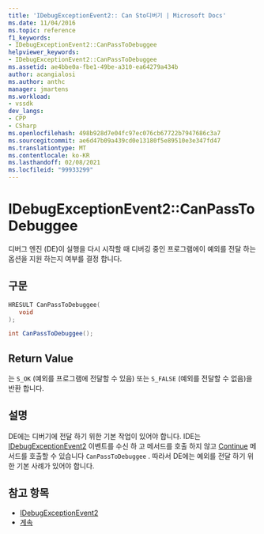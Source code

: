 ```yaml
---
title: 'IDebugExceptionEvent2:: Can Sto디버기 | Microsoft Docs'
ms.date: 11/04/2016
ms.topic: reference
f1_keywords:
- IDebugExceptionEvent2::CanPassToDebuggee
helpviewer_keywords:
- IDebugExceptionEvent2::CanPassToDebuggee
ms.assetid: ae4bbe0a-fbe1-49be-a310-ea64279a434b
author: acangialosi
ms.author: anthc
manager: jmartens
ms.workload:
- vssdk
dev_langs:
- CPP
- CSharp
ms.openlocfilehash: 498b928d7e04fc97ec076cb67722b7947686c3a7
ms.sourcegitcommit: ae6d47b09a439cd0e13180f5e89510e3e347fd47
ms.translationtype: MT
ms.contentlocale: ko-KR
ms.lasthandoff: 02/08/2021
ms.locfileid: "99933299"
---
```

# <a name="idebugexceptionevent2canpasstodebuggee"></a>IDebugExceptionEvent2::CanPassToDebuggee
디버그 엔진 (DE)이 실행을 다시 시작할 때 디버깅 중인 프로그램에이 예외를 전달 하는 옵션을 지원 하는지 여부를 결정 합니다.

## <a name="syntax"></a>구문

```cpp
HRESULT CanPassToDebuggee(
   void
);
```

```csharp
int CanPassToDebuggee();
```

## <a name="return-value"></a>Return Value
 는 `S_OK` (예외를 프로그램에 전달할 수 있음) 또는 `S_FALSE` (예외를 전달할 수 없음)을 반환 합니다.

## <a name="remarks"></a>설명
 DE에는 디버기에 전달 하기 위한 기본 작업이 있어야 합니다. IDE는 [IDebugExceptionEvent2](../../../extensibility/debugger/reference/idebugexceptionevent2.md) 이벤트를 수신 하 고 메서드를 호출 하지 않고 [Continue](../../../extensibility/debugger/reference/idebugprocess3-continue.md) 메서드를 호출할 수 있습니다 `CanPassToDebuggee` . 따라서 DE에는 예외를 전달 하기 위한 기본 사례가 있어야 합니다.

## <a name="see-also"></a>참고 항목
- [IDebugExceptionEvent2](../../../extensibility/debugger/reference/idebugexceptionevent2.md)
- [계속](../../../extensibility/debugger/reference/idebugprocess3-continue.md)
